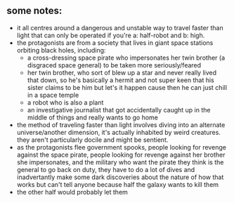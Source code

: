 ## some notes:

* it all centres around a dangerous and unstable way to travel faster than light that can only be operated if you're a: half-robot and b: high.
* the protagonists are from a society that lives in giant space stations orbiting black holes, including:
  * a cross-dressing space pirate who impersonates her twin brother (a disgraced space general) to be taken more seriously/feared
  * her twin brother, who sort of blew up a star and never really lived that down, so he's basically a hermit and not super keen that his sister claims to be him but let's it happen cause then he can just chill in a space temple
  * a robot who is also a plant
  * an investigative journalist that got accidentally caught up in the middle of things and really wants to go home
* the method of traveling faster than light involves diving into an alternate universe/another dimension, it's actually inhabited by weird creatures. they aren't particularly docile and might be sentient.
* as the protagonists flee government spooks, people looking for revenge against the space pirate, people looking for revenge against her brother she impersonates, and the military who want the pirate they think is the general to go back on duty, they have to do a lot of dives and inadvertantly make some dark discoveries about the nature of how that works but can't tell anyone because half the galaxy wants to kill them
* the other half would probably let them

